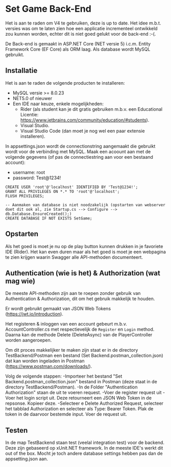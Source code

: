 # Set Game Back-End

Het is aan te raden om V4 te gebruiken, deze is up to date. 
Het idee m.b.t. versies was om te laten zien hoe een applicatie incrementeel ontwikkeld zou kunnen worden, echter dit is niet goed gelukt voor de back-end :-(.

De Back-end is gemaakt in ASP.NET Core (NET versie 5) i.c.m. Entity Framework Core (EF Core) als ORM laag. 
Als database wordt MySQL gebruikt. 

## Installatie

Het is aan te raden de volgende producten te installeren:
- MySQL versie >= 8.0.23 
- NET5.0 of nieuwer
- Een IDE naar keuze, enkele mogelijkheden:
  - Rider (als student kan je dit gratis gebruiken m.b.v. een Educational Licentie: https://www.jetbrains.com/community/education/#students).
  - Visual Studio.
  - Visual Studio Code (dan moet je nog wel een paar extensie installeren).

In appsettings.json wordt de connectionstring aangemaakt die gebruikt wordt voor de verbinding met MySQL.
Maak een acoount aan met de volgende gegevens (of pas de connectiestring aan voor een bestaand account):
- username: root
- password: Test@1234!

```
CREATE USER 'root'@'localhost' IDENTIFIED BY 'Test@1234!';
GRANT ALL PRIVILEGES ON *.* TO 'root'@'localhost';
FLUSH PRIVILEGES;

-- Aanmaken van database is niet noodzakelijk (opstarten van webserver doet dit ook al, zie Startup.cs --> Configure --> db.Database.EnsureCreated();)
CREATE DATABASE IF NOT EXISTS SetGame;
```

## Opstarten

Als het goed is moet je nu op de play button kunnen drukken in je favoriete IDE (Rider).
Het kan even duren maar als het goed is moet je een webpagina te zien krijgen waarin Swagger alle API-methoden documenteert. 

## Authentication (wie is het) & Authorization (wat mag wie)
 
De meeste API-methoden zijn aan te roepen zonder gebruik van Authentication & Authorization, dit om het gebruik makkelijk te houden.

Er wordt gebruikt gemaakt van JSON Web Tokens (https://jwt.io/introduction). 

Het registeren & inloggen van een account gebeurt m.b.v. AccountController.cs met respectievelijk de `Register` en `Login` method.
Daarna kan de methode Delete (DeleteAsync) van de PlayerController worden aangeroepen.

Om dit proces makkelijker te maken zijn staat er in de directory TestBackend/Postman een bestand (Set Backend.postman_collection.json) dat kan worden ingeladen in Postman (https://www.postman.com/downloads/).

Volg de volgende stappen:
-Importeer het bestand "Set Backend.postman_collection.json" bestand in Postman (deze staat in de directory TestBackend/Postman).
-In de Folder "Authentication Authorization" staan de uit te voeren request.
-Voer de register request uit
-Voer het login script uit. Deze retourneert een JSON Web Token in de repsonse. Kopieer deze. 
-Selecteer e Delete Authorized Request, selecteer het tabblad Authorization en selecteer als Type: Bearer Token. Plak de token in de daarvoor bestemde input. Voer de request uit. 

## Testen

In de map TestBackend staan test (veelal integration test) voor de backend.
Deze zijn gebaseerd op xUnit.NET framework. In de meeste IDE's werkt dit out of the box. 
Mocht je toch andere database settings hebben pas dan de appsetting.json aan.

